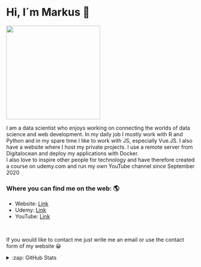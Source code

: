 # Hi, I´m Markus 👨 

<img src="https://data-mastery.com/img/logo.3e0fa417.png" width="250px">

I am a data scientist who enjoys working on connecting the worlds of data science and web development. In my daily job I mostly work with R and Python and in my spare time I like to work with JS, especially Vue.JS. I also have a website where I host my private projects. I use a remote server from Digitalocean and deploy my applications with Docker. <br>I also love to inspire other people for technology and have therefore created a course on udemy.com and run my own YouTube channel since September 2020

### Where you can find me on the web: 🌎
- Website: <a href="https://data-mastery.com/#/">Link</a> 
- Udemy: <a href="https://www.udemy.com/course/data-wrangling-mit-dem-tidyverse/">Link</a>
- YouTube: <a href="https://www.youtube.com/channel/UCikLKUS0DZWMkukbkYDG49Q">Link</a>

<br>

If you would like to contact me just write me an email or use the contact form of my website 😀


<details>
  <summary>:zap: GitHub Stats</summary>

  <img align="left" alt="Data Masterys GitHub Stats" src="https://github-readme-stats.data-mastery.vercel.app/api?username=data-mastery&show_icons=true&hide_border=true" />

</details>